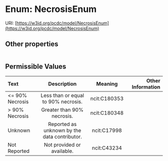 
# Enum: NecrosisEnum




URI: [https://w3id.org/pcdc/model/NecrosisEnum](https://w3id.org/pcdc/model/NecrosisEnum)


## Other properties

|  |  |  |
| --- | --- | --- |

## Permissible Values

| Text | Description | Meaning | Other Information |
| :--- | :---: | :---: | ---: |
| <= 90% Necrosis | Less than or equal to 90% necrosis. | ncit:C180353 |  |
| > 90% Necrosis | Greater than 90% necrosis. | ncit:C180348 |  |
| Unknown | Reported as unknown by the data contributor. | ncit:C17998 |  |
| Not Reported | Not provided or available. | ncit:C43234 |  |

